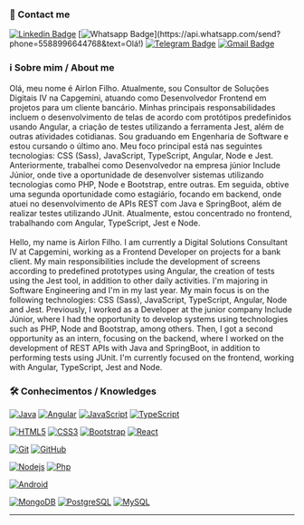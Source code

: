 ### 📲 Contact me

[![Linkedin Badge](https://img.shields.io/badge/-LinkedIn-blue?style=flat-square&logo=Linkedin&logoColor=white&link=https://www.linkedin.com/in/airlonfilho/)](https://www.linkedin.com/in/airlonfilho/)
[![Whatsapp Badge](https://img.shields.io/badge/-Whatsapp-4CA143?style=flat-square&labelColor=4CA143&logo=whatsapp&logoColor=white&link=https://api.whatsapp.com/send?phone=5588996644768&text=Olá!)](https://api.whatsapp.com/send?phone=5588996644768&text=Olá!)
[![Telegram Badge](https://img.shields.io/badge/-Telegram-1ca0f1?style=flat-square&labelColor=1ca0f1&logo=telegram&logoColor=white&link=https://t.me/phyrllo)](https://t.me/phyrllo)
[![Gmail Badge](https://img.shields.io/badge/-Gmail-c14438?style=flat-square&logo=Gmail&logoColor=white&link=mailto:airlonfilho@alu.ufc.br)](mailto:airlonfilho@alu.ufc.br)

### ℹ️ Sobre mim / About me
Olá, meu nome é Airlon Filho. Atualmente, sou Consultor de Soluções Digitais IV na Capgemini, atuando como Desenvolvedor Frontend em projetos para um cliente bancário. Minhas principais responsabilidades incluem o desenvolvimento de telas de acordo com protótipos predefinidos usando Angular, a criação de testes utilizando a ferramenta Jest, além de outras atividades cotidianas. Sou graduando em Engenharia de Software e estou cursando o último ano. Meu foco principal está nas seguintes tecnologias: CSS (Sass), JavaScript, TypeScript, Angular, Node e Jest.
Anteriormente, trabalhei como Desenvolvedor na empresa júnior Include Júnior, onde tive a oportunidade de desenvolver sistemas utilizando tecnologias como PHP, Node e Bootstrap, entre outras. Em seguida, obtive uma segunda oportunidade como estagiário, focando em backend, onde atuei no desenvolvimento de APIs REST com Java e SpringBoot, além de realizar testes utilizando JUnit. Atualmente, estou concentrado no frontend, trabalhando com Angular, TypeScript, Jest e Node.
</br>
</br>
Hello, my name is Airlon Filho. I am currently a Digital Solutions Consultant IV at Capgemini, working as a Frontend Developer on projects for a bank client. My main responsibilities include the development of screens according to predefined prototypes using Angular, the creation of tests using the Jest tool, in addition to other daily activities. I'm majoring in Software Engineering and I'm in my last year. My main focus is on the following technologies: CSS (Sass), JavaScript, TypeScript, Angular, Node and Jest.
Previously, I worked as a Developer at the junior company Include Júnior, where I had the opportunity to develop systems using technologies such as PHP, Node and Bootstrap, among others. Then, I got a second opportunity as an intern, focusing on the backend, where I worked on the development of REST APIs with Java and SpringBoot, in addition to performing tests using JUnit. I'm currently focused on the frontend, working with Angular, TypeScript, Jest and Node.

### 🛠 Conhecimentos / Knowledges

[![Java](https://img.shields.io/badge/-Java-red?style=flat-square&logo=Java&logoColor=white&link=https://www.linkedin.com/in/airlonfilho/)](https://www.linkedin.com/in/airlonfilho/)
[![Angular](https://img.shields.io/badge/-Angular-red?style=flat-square&logo=Angular&logoColor=white&link=https://www.linkedin.com/in/airlonfilho/)](https://www.linkedin.com/in/airlonfilho/)
[![JavaScript](https://img.shields.io/badge/-JavaScript-yellow?style=flat-square&logo=JavaScript&logoColor=white&link=https://www.linkedin.com/in/airlonfilho/)](https://www.linkedin.com/in/airlonfilho/)
[![TypeScript](https://img.shields.io/badge/-TypeScript-blue?style=flat-square&logo=TypeScript&logoColor=white&link=https://www.linkedin.com/in/airlonfilho/)](https://www.linkedin.com/in/airlonfilho/)


[![HTML5](https://img.shields.io/badge/-HTML5-E34F26?style=flat-square&logo=html5&logoColor=white&link=https://www.linkedin.com/in/airlonfilho/)](https://www.linkedin.com/in/airlonfilho/)
[![CSS3](https://img.shields.io/badge/-CSS3-1572B6?style=flat-square&logo=css3&link=https://www.linkedin.com/in/airlonfilho/)](https://www.linkedin.com/in/airlonfilho/)
[![Bootstrap](https://img.shields.io/badge/-Bootstrap-563D7C?style=flat-square&logo=bootstrap&link=https://www.linkedin.com/in/airlonfilho/)](https://www.linkedin.com/in/airlonfilho/)
[![React](https://img.shields.io/badge/-React-black?style=flat-square&logo=react&link=https://www.linkedin.com/in/airlonfilho/)](https://www.linkedin.com/in/airlonfilho/)

[![Git](https://img.shields.io/badge/-Git-black?style=flat-square&logo=git&link=https://www.linkedin.com/in/airlonfilho/)](https://www.linkedin.com/in/airlonfilho/)
[![GitHub](https://img.shields.io/badge/-GitHub-181717?style=flat-square&logo=github&link=https://www.linkedin.com/in/airlonfilho/)](https://www.linkedin.com/in/airlonfilho/)

[![Nodejs](https://img.shields.io/badge/-Nodejs-black?style=flat-square&logo=Node.js&link=https://www.linkedin.com/in/airlonfilho/)](https://www.linkedin.com/in/airlonfilho/)
[![Php](https://img.shields.io/badge/-Php-black?style=flat-square&logo=Php&link=https://www.linkedin.com/in/airlonfilho/)](https://www.linkedin.com/in/airlonfilho/)

[![Android](https://img.shields.io/badge/-Android-green?style=flat-square&logo=Android&logoColor=white&link=https://www.linkedin.com/in/airlonfilho/)](https://www.linkedin.com/in/airlonfilho/)

[![MongoDB](https://img.shields.io/badge/-MongoDB-black?style=flat-square&logo=mongodb&link=https://www.linkedin.com/in/airlonfilho/)](https://www.linkedin.com/in/airlonfilho/)
[![PostgreSQL](https://img.shields.io/badge/-PostgreSQL-336791?style=flat-square&logo=postgresql&link=https://www.linkedin.com/in/airlonfilho/)](https://www.linkedin.com/in/airlonfilho/)
[![MySQL](https://img.shields.io/badge/-MySQL-black?style=flat-square&logo=mysql&link=https://www.linkedin.com/in/airlonfilho/)](https://www.linkedin.com/in/airlonfilho/)


---
